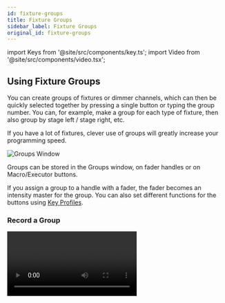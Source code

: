 ```yaml
---
id: fixture-groups
title: Fixture Groups
sidebar_label: Fixture Groups
original_id: fixture-groups
---
```


import Keys from '@site/src/components/key.ts';
import Video from '@site/src/components/video.tsx';

## Using Fixture Groups

You can create groups of fixtures or dimmer channels, which can then be
quickly selected together by pressing a single button or typing the
group number. You can, for example, make a group for each type of
fixture, then also group by stage left / stage right, etc.

If you have a lot of fixtures, clever use of groups will greatly
increase your programming speed.

![Groups Window](/docs/images/Groups-Window.png)

Groups can be stored in the Groups window, on fader handles or on
Macro/Executor buttons.

If you assign a group to a handle with a fader, the fader becomes an
intensity master for the group. You can also set different functions for
the buttons using [Key Profiles](../system-settings/key-profiles.md).

### Record a Group

<Video videoId="E8QxOKT5TCA" title="Recording Groups" />

If the Groups window is not visible, you can show it by pressing
<Keys.HardKey>View/Open</Keys.HardKey>, <Keys.HardKey>Group</Keys.HardKey> (above numeric keys).

1. Select the fixtures/dimmers you want in the group (the order in
which you select them will also be stored in the group).

2. Press <Keys.HardKey>Group</Keys.HardKey> (top right of the numeric keys) then <Keys.SoftKey>Record
Group</Keys.SoftKey>. You can also press <Keys.HardKey>Record</Keys.HardKey> then <Keys.HardKey>Group</Keys.HardKey>.

3. Use softkey A to enter a number for the group, or B <Keys.SoftKey>Provide a
legend</Keys.SoftKey> to set a legend.

4. Touch an empty button in the Groups window, or press the grey button
of a fader handle where you want to store the group (not the main
playback faders), or press C <Keys.SoftKey>Store</Keys.SoftKey> to store as a numbered group.

5. Press <Keys.HardKey>Clear</Keys.HardKey> then repeat from 1 to store other groups.

-   You can also press <Keys.HardKey>Avo</Keys.HardKey> and <Keys.HardKey>Group</Keys.HardKey> to go directly to the
    Record Group menu, or on the screen touch the button twice to use
    Quick Record - on the first touch the button will turn red with a
    +, on the second touch the group will be recorded.

![Quick Record](/docs/images/Quick-Record.png)

-   To select all the fixtures/dimmers in a group, just press the button
    for the group.

-   The order in which you originally selected the fixtures when
    creating the group is also stored. This takes effect when you use
    the last fixture - next fixture functions described in the [next section](../controlling-fixtures/fixture-groups.md#fixture-order-and-fixture-layout-in-groups), and when you use Shapes, Fan mode and Fixture Overlap
    functions. You can change this later, see the [next section](../controlling-fixtures/fixture-groups.md#fixture-order-and-fixture-layout-in-groups).


    You can override the selection order while recalling a group by
    holding down the group button and using the softkey options.

-   You can also recall a group by its number:

1. Press <Keys.HardKey>Group</Keys.HardKey>.

2. Type in the number of the group you want to recall.

3. Press <Keys.SoftKey>Recall Group</Keys.SoftKey>.

-   The <Keys.HardKey>Group</Keys.HardKey> button also gives you facilities on the softkeys to
    edit and delete groups.

-   You can use <Keys.HardKey>Select If</Keys.HardKey> to deselect a group of fixtures from a
    selection. This can be useful to select a subset of fixtures from a
    group. For example if you have a group for the outside edges of a
    5x5 matrix, and a group which selects odd and even pixels from the
    matrix, you can select the outside edge, then use <Keys.HardKey>Select If</Keys.HardKey> with
    the odd/even group to remove the alternate pixels round the edge.

### Deleting Fixtures from Groups

To remove fixtures from a group:

1. Press <Keys.HardKey>Group</Keys.HardKey>.

2. Press the button for the group you want to change. All fixtures
currently in the group will be selected.

3. Deselect the fixtures you want to remove from the group.

4. Press <Keys.HardKey>Exit</Keys.HardKey>.

The group will now only contain the fixtures which remained selected.

### Auto Groups

When patching multiple fixtures, the console automatically creates
groups for you. A fixture type group is created which contains all
fixtures of the same type (for example, <Keys.SoftKey>All Robe Pointe</Keys.SoftKey>). Another
group is created each time you patch a quantity of fixtures (for
example, <Keys.SoftKey>4 BB4</Keys.SoftKey>.) This function can be turned off using <Keys.SoftKey>Auto
Groups</Keys.SoftKey> in the User Settings.

## Fixture Order and Fixture Layout in Groups

Fixtures in a group are stored with a selection order, which is used
with Shapes, Fan, and Overlap. You can also store a 2D position layout
for fixtures, giving the actual physical location of fixtures for use
with Shapes or Pixel Mapper effects or when selecting fixtures using
patterns.

### Fixture Order

<Video videoId="2TqYjvGoGXQ" title="Fixture Order" />

To change the numerical fixture order:

1. Press <Keys.HardKey>Group</Keys.HardKey>.

2. Select the group you want to edit.

3. Press <Keys.SoftKey>Fixture Order</Keys.SoftKey>.

The fixtures in the group will be shown numbered in the fixtures window.

![Fixture Order](/docs/images/Fixture-Order.png)

To change the order, select <Keys.SoftKey>Auto Increment</Keys.SoftKey> to On, then select the
fixtures in the order you want. If you press a fixture twice, it will
show an X indicating that it is not part of the sequence.

### Fixture Layout

<Video videoId="9S5nQmVpPNs" title="Fixture Layout" />

To change the 2D fixture layout:

1. Press <Keys.HardKey>Group</Keys.HardKey>

2. Select the group you want to edit.

3. Press <Keys.SoftKey>Edit Layout</Keys.SoftKey>. The Layout Editor window will open.

Initially fixtures will be all in a row. You can reposition the fixtures
anywhere on the screen by dragging them. Or press a fixture to select
then use the wheels to move it around the grid. You can resize the grid
by dragging the bottom or right sides.

Multi-celled fixtures appear showing all the cells but when moved or
rotated, move as a block. Depending on the fixture personality,
sometimes the cells may not match the actual physical layout of the
cells on the fixture.

The <Keys.SoftKey>Arrange Fixtures</Keys.SoftKey> context command will automatically place the
fixtures in a rectangular block, you specify the number of rows (Height)
and columns (Width).

![Layout Editor](/docs/images/Layout-Editor.png)

-   The X-coordinate of the fixture layout is the same as the Fixture
    Order. Changing one will cause the other to change.

-   When setting the grid size, think about leaving space between
    fixtures to more accurately match the real world layout, and make
    sure you have enough cells in the grid for all the cells of the
    fixtures you need to fit in.

-   It is possible to accidentally overlay one fixture on another,
    making the bottom fixture hidden. To access overlaid fixtures, drag
    off the fixture which is hiding it, or select the hidden fixture and
    use the wheels to move it somewhere visible.

-   You can use the Fan button to evenly spread fixtures in the layout.

-   To move or rotate fixtures, select and drag, or use the wheels. You
    can click on the "up" and "down" areas in the wheel display to nudge
    the values up and down - 1 pixel for position and 45 degrees for
    rotate. If you press the @ button for the wheel, a window opens
    allowing you to type in the values numerically.

-   If you click the context menu button <Keys.SoftKey>Position and Angle</Keys.SoftKey> it will
    change to <Keys.SoftKey>Scale</Keys.SoftKey> which allows you to spread out or compress the
    cells in a multi-cell fixture. This is useful to get cells located
    correctly if you have some fixtures with large cell spacing and some
    with small spacing.



    ![Position](/docs/images/Position-2.png)

    ![Scale](/docs/images/Scale.png)

-   The Layout Editor is described in more detail with examples in the
    [Pixel Mapper section](../effects/pixel-mapper.md). There are also some features
    to help with [Synergy/Ai mapping](../synergy/operating-synergy.md#layout-editor-with-ai-server).

> You can temporarily randomize the fixture order when selecting fixtures using a group by holding down the group button and pressing <Keys.SoftKey>Random Order</Keys.SoftKey> which appears as a softkey option while the button is held.
